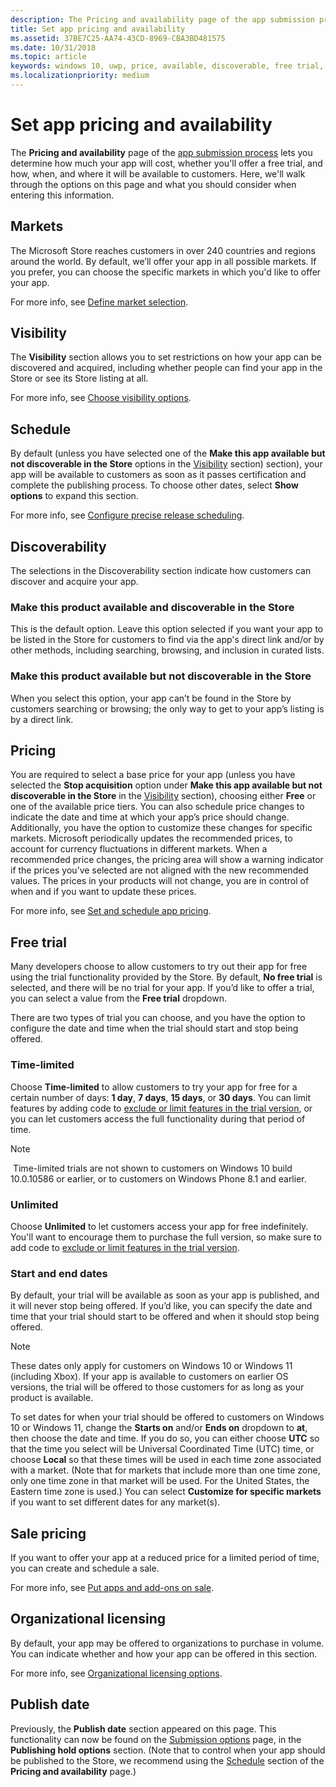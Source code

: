 ```yaml
---
description: The Pricing and availability page of the app submission process lets you determine how much your app will cost, whether you'll offer a free trial, and how, when, and where it will be available to customers.
title: Set app pricing and availability
ms.assetid: 37BE7C25-AA74-43CD-8969-CBA3BD481575
ms.date: 10/31/2018
ms.topic: article
keywords: windows 10, uwp, price, available, discoverable, free trial, trials, trial, apps, release date
ms.localizationpriority: medium
---
```

# Set app pricing and availability

The **Pricing and availability** page of the [app submission process](app-submissions.md) lets you determine how much your app will cost, whether you'll offer a free trial, and how, when, and where it will be available to customers. Here, we'll walk through the options on this page and what you should consider when entering this information.

## Markets

The Microsoft Store reaches customers in over 240 countries and regions around the world. By default, we’ll offer your app in all possible markets. If you prefer, you can choose the specific markets in which you'd like to offer your app. 

For more info, see [Define market selection](./define-market-selection.md).

## Visibility

The **Visibility** section allows you to set restrictions on how your app can be discovered and acquired, including whether people can find your app in the Store or see its Store listing at all.

For more info, see [Choose visibility options](choose-visibility-options.md).

## Schedule

By default (unless you have selected one of the **Make this app available but not discoverable in the Store** options in the [Visibility](choose-visibility-options.md#discoverability) section) section), your app will be available to customers as soon as it passes certification and complete the publishing process. To choose other dates, select **Show options** to expand this section.

For more info, see [Configure precise release scheduling](configure-precise-release-scheduling.md).

## Discoverability

The selections in the Discoverability section indicate how customers can discover and acquire your app.

### Make this product available and discoverable in the Store

This is the default option. Leave this option selected if you want your app to be listed in the Store for customers to find via the app's direct link and/or by other methods, including searching, browsing, and inclusion in curated lists.

### Make this product available but not discoverable in the Store

When you select this option, your app can’t be found in the Store by customers searching or browsing; the only way to get to your app’s listing is by a direct link.

## Pricing

You are required to select a base price for your app (unless you have selected the **Stop acquisition** option under **Make this app available but not discoverable in the Store** in the [Visibility](choose-visibility-options.md#discoverability) section), choosing either **Free** or one of the available price tiers. You can also schedule price changes to indicate the date and time at which your app’s price should change. Additionally, you have the option to customize these changes for specific markets. Microsoft periodically updates the recommended prices, to account for currency fluctuations in different markets. When a recommended price changes, the pricing area will show a warning indicator if the prices you’ve selected are not aligned with the new recommended values. The prices in your products will not change, you are in control of when and if you want to update these prices.

For more info, see [Set and schedule app pricing](set-and-schedule-app-pricing.md).

## Free trial

Many developers choose to allow customers to try out their app for free using the trial functionality provided by the Store. By default, **No free trial** is selected, and there will be no trial for your app. If you’d like to offer a trial, you can select a value from the **Free trial** dropdown.

There are two types of trial you can choose, and you have the option to configure the date and time when the trial should start and stop being offered.

### Time-limited

Choose **Time-limited** to allow customers to try your app for free for a certain number of days: **1 day**, **7 days**, **15 days**, or **30 days**. You can limit features by adding code to [exclude or limit features in the trial version](../monetize/in-app-purchases-and-trials.md), or you can let customers access the full functionality during that period of time.

> [!NOTE]
> Time-limited trials are not shown to customers on Windows 10 build 10.0.10586 or earlier, or to customers on Windows Phone 8.1 and earlier.

### Unlimited

Choose **Unlimited** to let customers access your app for free indefinitely. You'll want to encourage them to purchase the full version, so make sure to add code to [exclude or limit features in the trial version](../monetize/in-app-purchases-and-trials.md).

### Start and end dates

By default, your trial will be available as soon as your app is published, and it will never stop being offered. If you’d like, you can specify the date and time that your trial should start to be offered and when it should stop being offered.

>[!NOTE]
> These dates only apply for customers on Windows 10 or Windows 11 (including Xbox). If your app is available to customers on earlier OS versions, the trial will be offered to those customers for as long as your product is available.

To set dates for when your trial should be offered to customers on Windows 10 or Windows 11, change the **Starts on** and/or **Ends on** dropdown to **at**, then choose the date and time. If you do so, you can either choose **UTC** so that the time you select will be Universal Coordinated Time (UTC) time, or choose **Local** so that these times will be used in each time zone associated with a market. (Note that for markets that include more than one time zone, only one time zone in that market will be used. For the United States, the Eastern time zone is used.) You can select **Customize for specific markets** if you want to set different dates for any market(s).

## Sale pricing

If you want to offer your app at a reduced price for a limited period of time, you can create and schedule a sale.

For more info, see [Put apps and add-ons on sale](put-apps-and-add-ons-on-sale.md).

## Organizational licensing

By default, your app may be offered to organizations to purchase in volume. You can indicate whether and how your app can be offered in this section.

For more info, see [Organizational licensing options](organizational-licensing.md).

## Publish date

Previously, the **Publish date** section appeared on this page. This functionality can now be found on the [Submission options](manage-submission-options.md) page, in the **Publishing hold options** section. (Note that to control when your app should be published to the Store, we recommend using the [Schedule](configure-precise-release-scheduling.md) section of the **Pricing and availability** page.)
